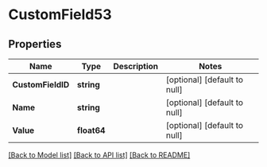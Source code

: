 # CustomField53

## Properties
Name | Type | Description | Notes
------------ | ------------- | ------------- | -------------
**CustomFieldID** | **string** |  | [optional] [default to null]
**Name** | **string** |  | [optional] [default to null]
**Value** | **float64** |  | [optional] [default to null]

[[Back to Model list]](../README.md#documentation-for-models) [[Back to API list]](../README.md#documentation-for-api-endpoints) [[Back to README]](../README.md)


